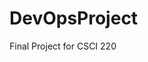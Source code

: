 # DevOpsProject
Final Project for CSCI 220


<!--  launching instance with aws using continuous deployment
aws ec2 run-instances -image-id ami- {find this on aws} use user data -->

